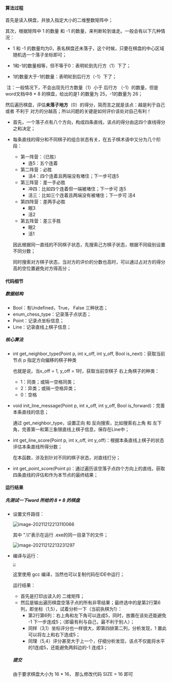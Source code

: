#### 算法过程

首先是读入棋盘，并放入指定大小的二维整数矩阵中；

其次，根据矩阵中 1 的数量 和 -1 的数量，来判断轮到谁走。一般会有以下几种情况：

-  1 和 -1 的数量均为0，表名棋盘还未落子，这个时候，只要在棋盘的中心区域随机选一个落子坐标即可；

-  1和-1的数量相等，但不等于0：表明轮到先行方（1）下了；

-  1的数量大于-1的数量：表明轮到后行方（-1）下了；

​	注：一般情况下，不会出现先行方数量（1）小于 后行方 （-1）的数量，但是word文档中8 * 8 的棋盘，给出的是1 的数量为 25，-1的数量为 26；

然后遍历棋盘，评估**未落子地方**（0）的得分，简而言之就是该点：越是利于自己 或者 不利于 对方的分越高；所以问题的关键是如何评价该处对自己有利！

- 首先，一个落子点有八个方向，构成四条直线，该点的得分由这四个直线得分之和决定；

- 每条直线的得分和不同棋子的组合状态有关，在五子棋术语中又分为几个阶段：

  - 第一阵营：（已胜）
    - 连5：五个连着
  - 第二阵营：必胜
    - 活4：四个连着且两端没有堵住；下一步可连5
  - 第三阵营：差一手必胜
    - 冲四：比如四个连着但一端被堵住；下一步可 连5
    - 活三：比如三个连着且两端没有被堵住；下一步可 活4
  - 第四阵营：差两手必胜
    - 眠3
    - 活2
  - 第五阵营：差三手胜
    - 眠2
    - 活1

  因此根据同一直线的不同棋子状态，先搜索己方棋子状态，根据不同级别设置不同分数；

  同时搜索对方棋子状态，当对方的评价的分数也高时，可以通过占对方的得分高的空位置避免对方得高分；



#### 代码细节

##### 数据结构

- Bool：有Undefined，True， False 三种状态；
- enum_chess_type：记录落子点状态；
- Point：记录点坐标信息；
- Line：记录直线上棋子信息；



##### 核心算法

- int get_neighbor_type(Point p, int x_off, int y_off, Bool is_next)：获取当前节点 p 指定方向偏移的棋子种类

  也就是说，当x_off = 1, y_off = 1时，获取当前空棋子 右上角棋子的种类：

  - 1：同类；或隔一空格同类；
  - 2：异类；或隔一空格异类；
  - 0：空格

- void init_line_message(Point p, int x_off, int y_off, Bool is_forward)：完善本条直线的信息；

  通过 get_neighbor_type，设置正向 和 反向搜索，比如搜索右上角 和 左下角，完善第一和第三象限直线上棋子信息，保存在Line中；

- int get_line_score(Point p, int x_off, int y_off)：根据本条直线上棋子的状态评估本条直线所得分数；

  在本函数，涉及到针对不同的棋子状态，对直线打分；

- int get_point_score(Point p)：通过遍历该空落子点四个方向上的直线，获取四条直线的评估和作为本节点的最终结果；





#### 运行结果

##### 先测试一下word 所给的 8 * 8 的棋盘

- 设置文件路径：

  ![image-20211212213110066](./C:/Users/cheng/Nutstore/1/JGWorkspace/项目集/五子棋/image-20211212213110066.png)

  其中 ".\\\\"表示在运行 .exe的同一目录下的文件；

   ![image-20211212213231297](./C:/Users/cheng/Nutstore/1/JGWorkspace/项目集/五子棋/image-20211212213231297.png)

- 编译与运行：

  <img src="./C:/Users/cheng/Nutstore/1/JGWorkspace/项目集/五子棋/image-20211212225749297.png" style="zoom:60%" />

    这里使用 gcc 编译，当然也可以复制代码在IDE中运行；

    运行结果：

    - 首先是打印出读入的 二维矩阵；
    - 然后是输出遍历棋盘空落子点的所有非零结果；最终选中的是第2行第6列，即坐标（1,5），试着分析一下（当前执棋为1）：
      - 第2行第6列：右上角和左下角可以连成5，同时，放置在该处还能避免 -1 下一步连成5；（即最有利与自己，最不利于别人）；
      - 同样（3,1）坐标评分也一样很大，即第四排第二列，分析发现，1 置此可以将左上和右下连成5；
      - 同理（5,4）评分甚至大于上一个，仔细分析发现，该点不仅能将水平的1连成5，还能避免两斜边的-1 连成3；

    ##### 提交

    由于要求棋盘大小为 16 * 16， 那么修改代码 SIZE  = 16 即可

















